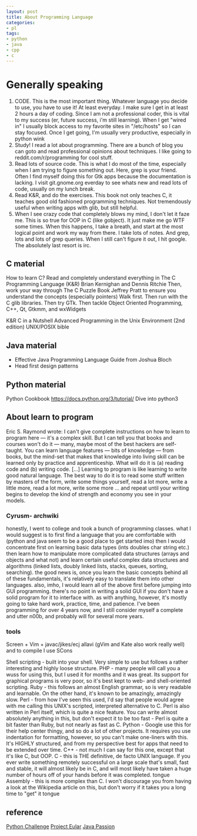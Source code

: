 ```yaml
---
layout: post
title: About Programming Language
categories:
- pl
tags:
- python
- java
- cpp
- c
---
```


# Generally speaking

1. CODE. This is the most important thing. Whatever language you decide
to use, you have to use it! At least everyday. I make sure I get in at
least 2 hours a day of coding. Since I am not a professional coder, this
is vital to my success (er, future success, i'm still learning). When I
get "wired in" I usually block access to my favorite sites in
"/etc/hosts" so I can stay focused. Once I get going, I'm usually very
productive, especially in python wink
2. Study! I read a lot about programming. There are a bunch of blog you
can goto and read professional opinions about techniques. I like going
to reddit.com/r/programming for cool stuff.
3. Read lots of source code. This is what I do most of the time,
especially when I am trying to figure something out. Here, grep is your
friend. Often I find myself doing this for Gtk apps because the
documentation is lacking. I visit git.gnome.org everday to see whats new
and read lots of code, usually on my lunch break.
4. Read K&R, and do the exercises. This book not only teaches C, it
teaches good old fashioned programming techniques. Not tremendously
useful when writing apps with glib, but still helpful.
5. When I see crazy code that completely blows my mind, I don't let it
faze me. This is so true for OOP in C (like gobject). It just make me go
WTF some times. When this happens, I take a breath, and start at the
most logical point and work my way from there. I take lots of notes. And
grep, lots and lots of grep queries. When I still can't figure it out, I
hit google. The absolutely last resort is irc.

## C material

How to learn C?  Read and completely understand everything in The C
Programming Language (K&R) Brian Kernighan and Dennis Ritchie
Then, work your way through The C Puzzle Book Jeffrey Pratt to ensure
you understand the concepts (especially pointers)
Walk first.  Then run with the C glib libraries.  Then try GTk.  Then
tackle Object Oriented Programming, C++, Qt, Gtkmm, and wxWidgets

K&R
C in a Nutshell
Advanced Programming in the Unix Environment (2nd edition)
UNIX/POSIX bible


## Java material

* Effective Java Programming Language Guide from Joshua Bloch
* Head first design patterns

## Python material
Python Cookbook
https://docs.python.org/3/tutorial/
Dive into python3

## About learn to program

Eric S. Raymond wrote:
I can't give complete instructions on how to learn to program here —
it's a complex skill. But I can tell you that books and courses won't do
it — many, maybe most of the best hackers are self-taught. You can learn
language features — bits of knowledge — from books, but the mind-set
that makes that knowledge into living skill can be learned only by
practice and apprenticeship. What will do it is (a) reading code and (b)
writing code.  [...]
Learning to program is like learning to write good natural language. The
best way to do it is to read some stuff written by masters of the form,
write some things yourself, read a lot more, write a little more, read a
lot more, write some more ... and repeat until your writing begins to
develop the kind of strength and economy you see in your models.

### Cyrusm- archwiki
honestly, I went to college and took a bunch of programming classes.
what I would suggest is to first find a language that you are
comfortable with (python and java seem to be a good place to get started
imo)  then I would concentrate first on learning basic data types (ints
doubles char string etc.) then learn how to manipulate more complicated
data structures (arrays and objects and what not)  and learn certain
useful complex data structures and algorithms (linked lists, doubly
linked lists, stacks, queues, sorting, searching).  the good news is,
once you learn the basic concepts behind all of these fundamentals, it's
relatively easy to translate them into other languages.  also, imho, I
would learn all of the above first before jumping into GUI programming.
there's no point in writing a solid GUI if you don't have a solid
program for it to interface with.
as with anything, however, it's mostly going to take hard work,
practice, time, and patience.  I've been programming for over 4 years
now, and I still consider myself a complete and utter n00b, and probably
will for several more years.

### tools

Screen + Vim + javac/jikes/ecj
allavi (gVim and Kate also work really well) and to compile I use SCons


Shell scripting - built into your shell. Very simple to use but follows
a rather interesting and highly loose structure.
PHP - many people will call you a wuss for using this, but I used it for
months and it was great. Its support for graphical programs is very
poor, so it's best kept to web- and shell-oriented scripting.
Ruby - this follows an almost English grammar, so is very readable and
learnable. On the other hand, it's known to be amazingly, amazingly
slow.
Perl - from how I've seen this used, I'd say that people would agree
with me calling this UNIX's scripted, interpreted alternative to C. Perl
is also written in Perl itself, which is quite a nice feature. You can
write almost absolutely anything in this, but don't expect it to be too
fast - Perl is quite a bit faster than Ruby, but not nearly as fast as
C.
Python - Google use this for their help center thingy, and so do a lot
of other projects. It requires you use indentation for formatting,
however, so you can't make one-liners with this. It's HIGHLY structured,
and from my perspective best for apps that need to be extended over
time.
C++ - not much I can say for this one, except that it's like C, but OOP.
C - this is THE definitive, de facto UNIX language. If you ever write
something remotely successful on a large scale that's small, fast and
stable, it will almost likely be in C, and will most likely have taken a
huge number of hours off of your hands before it was completed. tongue
Assembly - this is more complex than C. I won't discourage you from
having a look at the Wikipedia article on this, but don't worry if it
takes you a long time to "get" it tongue



## reference
[Python Challenge](http://www.pythonchallenge.com/)
[Project Eular](https://projecteuler.net/)
[](http://forums.justlinux.com/showthread.php?110160-Programming-Challenges)
[Java Passion](http://www.jpassion.com/portal/)
